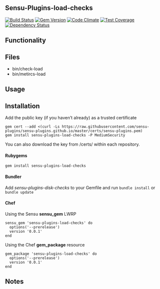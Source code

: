 ## Sensu-Plugins-load-checks

[![Build Status](https://travis-ci.org/sensu-plugins/sensu-plugins-load-checks.svg?branch=master)](https://travis-ci.org/sensu-plugins/sensu-plugins-load-checks)
[![Gem Version](https://badge.fury.io/rb/sensu-plugins-load-checks.svg)](http://badge.fury.io/rb/sensu-plugins-load-checks)
[![Code Climate](https://codeclimate.com/github/sensu-plugins/sensu-plugins-load-checks/badges/gpa.svg)](https://codeclimate.com/github/sensu-plugins/sensu-plugins-load-checks)
[![Test Coverage](https://codeclimate.com/github/sensu-plugins/sensu-plugins-load-checks/badges/coverage.svg)](https://codeclimate.com/github/sensu-plugins/sensu-plugins-load-checks)
[![Dependency Status](https://gemnasium.com/sensu-plugins/sensu-plugins-load-checks.svg)](https://gemnasium.com/sensu-plugins/sensu-plugins-load-checks)

## Functionality

## Files
 * bin/check-load
 * bin/metircs-load

## Usage

## Installation

Add the public key (if you haven’t already) as a trusted certificate

```
gem cert --add <(curl -Ls https://raw.githubusercontent.com/sensu-plugins/sensu-plugins.github.io/master/certs/sensu-plugins.pem)
gem install sensu-plugins-load-checks -P MediumSecurity
```

You can also download the key from /certs/ within each repository.

#### Rubygems

`gem install sensu-plugins-load-checks`

#### Bundler

Add *sensu-plugins-disk-checks* to your Gemfile and run `bundle install` or `bundle update`

#### Chef

Using the Sensu **sensu_gem** LWRP
```
sensu_gem 'sensu-plugins-load-checks' do
  options('--prerelease')
  version '0.0.1'
end
```

Using the Chef **gem_package** resource
```
gem_package 'sensu-plugins-load-checks' do
  options('--prerelease')
  version '0.0.1'
end
```

## Notes
